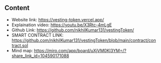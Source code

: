 ## Content

- Website link: https://vesting-token.vercel.app/
- Explaination video: https://youtu.be/X3Rtc-4mLgE
- Github Link: https://github.com/nikhilKumar131/vestingToken/
- SMART CONTRACT LINK: https://github.com/nikhilKumar131/vestingToken/blob/main/contract/contract.sol
- Mind map: https://miro.com/app/board/uXjVM0Kl3YM=/?share_link_id=104590171088
